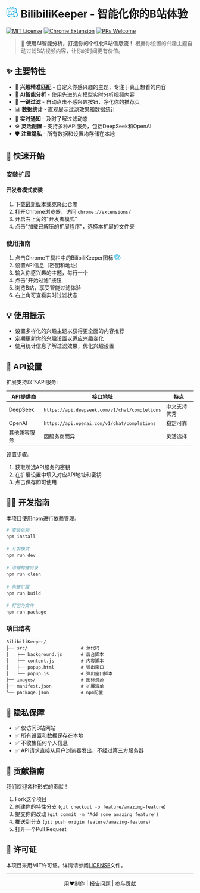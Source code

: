 # <img src="images/icon48.png" alt="BilibiliKeeper Logo" width="32"/> BilibiliKeeper - 智能化你的B站体验

[![MIT License](https://img.shields.io/badge/License-MIT-green.svg)](LICENSE)
[![Chrome Extension](https://img.shields.io/badge/Platform-Chrome-blue.svg)](https://chrome.google.com/webstore)
[![PRs Welcome](https://img.shields.io/badge/PRs-welcome-brightgreen.svg)](https://github.com/yourusername/BilibiliKeeper/pulls)

> 🚀 **使用AI智能分析，打造你的个性化B站信息流！** 根据你设置的兴趣主题自动过滤B站视频内容，让你的时间更有价值。

## ✨ 主要特性

- 🎯 **兴趣精准匹配** - 自定义你感兴趣的主题，专注于真正想看的内容
- 🤖 **AI智能分析** - 使用先进的AI模型实时分析视频内容
- 🔄 **一键过滤** - 自动点击不感兴趣按钮，净化你的推荐页
- 📊 **数据统计** - 直观展示过滤效果和数据统计
- 🔔 **实时通知** - 及时了解过滤动态
- ⚙️ **灵活配置** - 支持多种API服务，包括DeepSeek和OpenAI
- 🛡️ **注重隐私** - 所有数据和设置均存储在本地

## 🚀 快速开始

### 安装扩展

#### 开发者模式安装

1. 下载[最新版本](https://github.com/xxcdd/BilibiliKeeper/releases)或克隆此仓库
2. 打开Chrome浏览器，访问 `chrome://extensions/`
3. 开启右上角的"开发者模式"
4. 点击"加载已解压的扩展程序"，选择本扩展的文件夹

### 使用指南

1. 点击Chrome工具栏中的BilibiliKeeper图标 <img src="images/icon16.png" width="16"/>
2. 设置API信息（密钥和地址）
3. 输入你感兴趣的主题，每行一个
4. 点击"开始过滤"按钮
5. 浏览B站，享受智能过滤体验
6. 右上角可查看实时过滤状态

## 💡 使用提示

- 设置多样化的兴趣主题以获得更全面的内容推荐
- 定期更新你的兴趣设置以适应兴趣变化
- 使用统计信息了解过滤效果，优化兴趣设置

## 🔧 API设置

扩展支持以下API服务:

| API提供商 | 接口地址 | 特点 |
|---------|---------|------|
| DeepSeek | `https://api.deepseek.com/v1/chat/completions` | 中文支持优秀 |
| OpenAI | `https://api.openai.com/v1/chat/completions` | 稳定可靠 |
| 其他兼容服务 | 因服务商而异 | 灵活选择 |

设置步骤:
1. 获取所选API服务的密钥
2. 在扩展设置中填入对应API地址和密钥
3. 点击保存即可使用

## 👨‍💻 开发指南

本项目使用npm进行依赖管理:

```bash
# 安装依赖
npm install

# 开发模式
npm run dev

# 清理构建目录
npm run clean

# 构建扩展
npm run build

# 打包为文件
npm run package
```

### 项目结构

```
BilibiliKeeper/
├── src/                    # 源代码
│   ├── background.js       # 后台脚本
│   ├── content.js          # 内容脚本
│   ├── popup.html          # 弹出窗口
│   └── popup.js            # 弹出窗口脚本
├── images/                 # 图标资源
├── manifest.json           # 扩展清单
└── package.json            # npm配置
```

## 🔐 隐私保障

- ✅ 仅访问B站网站
- ✅ 所有设置和数据保存在本地
- ✅ 不收集任何个人信息
- ✅ API请求直接从用户浏览器发出，不经过第三方服务器

## 🤝 贡献指南

我们欢迎各种形式的贡献！

1. Fork这个项目
2. 创建你的特性分支 (`git checkout -b feature/amazing-feature`)
3. 提交你的改动 (`git commit -m 'Add some amazing feature'`)
4. 推送到分支 (`git push origin feature/amazing-feature`)
5. 打开一个Pull Request

## 📄 许可证

本项目采用MIT许可证。详情请参阅[LICENSE](LICENSE)文件。

---

<p align="center">
  用❤️制作 | 
  <a href="https://github.com/yourusername/BilibiliKeeper/issues">报告问题</a> | 
  <a href="https://github.com/yourusername/BilibiliKeeper/blob/main/CONTRIBUTING.md">参与贡献</a>
</p> 